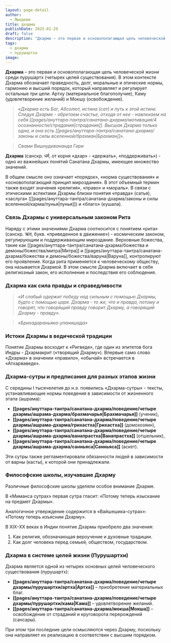 ```yaml
---
layout: page-detail
author:
  - Яшодеви
title: дхарма
publishDate: 2025-01-29
draft: false
description: "Дхарма – это первая и основополагающая цель человеческой жизни среди пурушартх (четырех целей существования). В этом контексте Дхарма обозначает праведность, долг, моральные и этические нормы, гармонию и высший порядок. Дхарма направляет и регулирует остальные три цели: Артху (материальное благополучие), Каму (удовлетворение желаний) и Мокшу (освобождение)."
tags:
  - дхарма
  - пурушартха
image:
---
```

**Дхарма** – это первая и основополагающая цель человеческой жизни среди пурушартх (четырех целей существования). В этом контексте Дхарма обозначает праведность, долг, моральные и этические нормы, гармонию и высший порядок, который направляет и регулирует остальные три цели: Артху (материальное благополучие), Каму (удовлетворение желаний) и Мокшу (освобождение).

>*«Дхарма есть Бог, Абсолют, истина (сат) и путь к этой истине. Следуя Дхарме - обретаем счастье, отходя от нее - навлекаем на себя [[pages/ануттара-тантра/санатана-дхарма/мотивация/4 осознанности/страдания|страдания]]. Высшая Дхарма только одна, и она есть [[pages/ануттара-тантра/санатана-дхарма/законы и силы вселенной/брахман|Брахман]]».*

>*Свами Вишнудевананда Гири*

**Дхарма** (санскр. धर्म, от корня «дхар» - «держать», «поддерживать») - одно из важнейших понятий Санатана Дхармы, имеющее множество значений. 

В общем смысле оно означает «порядок», «норма существования» и «основополагающий принцип мироздания». В этот объемный термин также входят значения «религия», «право» и «мораль». В связи с этическими аспектами Дхармы близки понятия «правда» (сатья), «заслуга» ([[pages/ануттара-тантра/санатана-дхарма/законы и силы вселенной/карма/пунья|пунья]]) и «благо» (кушала).

### Связь Дхармы с универсальным законом Рита  
Наряду с этими значениями Дхарма соотносится с понятием «рита» (санскр. ऋत, букв. «приведенное в движение») - космическим законом, регулирующим и поддерживающим мироздание. Верховные божества, такие как [[pages/ануттара-тантра/санатана-дхарма/божества и демоны/божества/митра|Митра]] и [[pages/ануттара-тантра/санатана-дхарма/божества и демоны/божества/варуна|Варуна]], контролируют его проявление. Когда рита применяется к человеческому обществу, она называется Дхармой. В этом смысле Дхарма включает в себя религиозный закон, его исполнение и последствия его соблюдения.

### Дхарма как сила правды и справедливости  

>*«И слабый одержит победу над сильным с помощью Дхармы, будто с помощью царя. Дхарма - то же, что и правда, потому и говорят, что говорящий правду говорит Дхарму, а говорящий Дхарму - правду».*

>*«Брихадараньяка-упанишада»*


### Истоки Дхармы в ведической традиции  

Понятие Дхармы восходит к «Ригведе», где один из эпитетов бога Индры - Дхармакрит («творящий Дхарму»). Впервые само слово «Дхарма» в значении «правило», «обычай» встречается в «Атхарваведе».

### Дхарма-сутры и предписания для разных этапов жизни

С середины I тысячелетия до н.э. появились «Дхарма-сутры» - тексты, устанавливающие нормы поведения в зависимости от жизненного этапа (ашрама):

- **[[pages/ануттара-тантра/санатана-дхарма/поведение/четыре дхармы/ашрама-дхарма/брахмачарья|Брахмачарья]]** (ученик),
- **[[pages/ануттара-тантра/санатана-дхарма/поведение/четыре дхармы/ашрама-дхарма/грихастха|Грихастха]]** (домохозяин),
- **[[pages/ануттара-тантра/санатана-дхарма/поведение/четыре дхармы/ашрама-дхарма/ванапрастха|Ванапрастха]]** (отшельник),
- **[[pages/ануттара-тантра/санатана-дхарма/поведение/четыре дхармы/ашрама-дхарма/санньяса|Санньяса]]** (аскет).

Эти сутры также регламентировали обязанности людей в зависимости от варны (касты), к которой они принадлежали.

### Философские школы, изучавшие Дхарму  

Различные философские школы уделяли особое внимание Дхарме. 

В «Миманса сутрах» первая сутра гласит: 
«Потому теперь изыскание на предмет Дхармы». 

Аналогичное утверждение содержится в «Вайшешика-сутрах»: «Потому теперь изъясним Дхарму».
  
В XIX–XX веках в Индии понятие Дхармы приобрело два значения:

1. Как религия, обозначающая вероучение и духовные традиции.
2. Как долг человека перед семьей, обществом, государством.

### Дхарма в системе целей жизни (Пурушартхи)  

Дхарма является одной из четырех основных целей человеческого существования (пурушартх):

- **[[pages/ануттара-тантра/санатана-дхарма/поведение/четыре дхармы/пурушартхи/артха|Артха]]** – приобретение материальных благ.
- **[[pages/ануттара-тантра/санатана-дхарма/поведение/четыре дхармы/пурушартхи/кама|Кама]]** – удовлетворение желаний.
- **[[pages/ануттара-тантра/санатана-дхарма/мокша|Мокша]]** – освобождение от страданий и круговорота перерождений (сансары).

При этом три последние цели осмысляются через Дхарму, поскольку она направляет их реализацию в соответствии с высшим порядком.